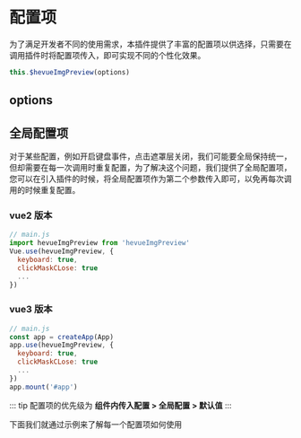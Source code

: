 # 配置项

为了满足开发者不同的使用需求，本插件提供了丰富的配置项以供选择，只需要在调用插件时将配置项传入，即可实现不同的个性化效果。

```javascript
this.$hevueImgPreview(options)
```

## options



## 全局配置项

对于某些配置，例如开启键盘事件，点击遮罩层关闭，我们可能要全局保持统一，但却需要在每一次调用时重复配置，为了解决这个问题，我们提供了全局配置项，您可以在引入插件的时候，将全局配置项作为第二个参数传入即可，以免再每次调用的时候重复配置。

### vue2 版本

```javascript
// main.js
import hevueImgPreview from 'hevueImgPreview'
Vue.use(hevueImgPreview, {
  keyboard: true,
  clickMaskCLose: true
  ...
})
```

### vue3 版本

```javascript
// main.js
const app = createApp(App)
app.use(hevueImgPreview, {
  keyboard: true,
  clickMaskCLose: true
  ...
})
app.mount('#app')
```

::: tip
配置项的优先级为 **组件内传入配置 > 全局配置 > 默认值**
:::

下面我们就通过示例来了解每一个配置项如何使用








